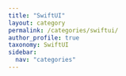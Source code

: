 ```yaml
---
title: "SwiftUI"
layout: category
permalink: /categories/swiftui/
author_profile: true
taxonomy: SwiftUI
sidebar:
  nav: "categories"
---
```

